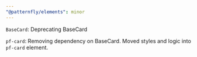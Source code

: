 ```yaml
---
"@patternfly/elements": minor
---
```


`BaseCard`: Deprecating BaseCard

`pf-card`: Removing dependency on BaseCard.  Moved styles and logic into `pf-card` element.
